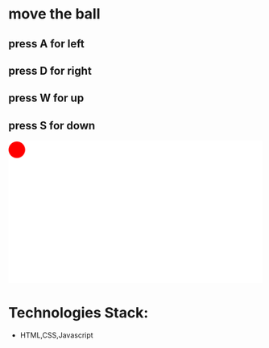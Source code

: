 # move the ball

## press A for left
## press D for right
## press W for up
## press S for down
![image 1](project_images/image1.png)
# Technologies Stack:
* HTML,CSS,Javascript